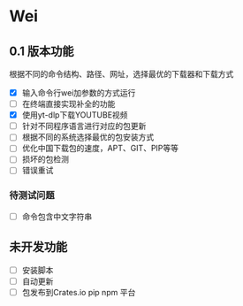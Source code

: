 # Wei

## 0.1 版本功能

根据不同的命令结构、路径、网址，选择最优的下载器和下载方式

- [x] 输入命令行wei加参数的方式运行
- [ ] 在终端直接实现补全的功能
- [x] 使用yt-dlp下载YOUTUBE视频
- [ ] 针对不同程序语言进行对应的包更新
- [ ] 根据不同的系统选择最优的包安装方式
- [ ] 优化中国下载包的速度，APT、GIT、PIP等等
- [ ] 损坏的包检测
- [ ] 错误重试

### 待测试问题

- [ ] 命令包含中文字符串

## 未开发功能

- [ ] 安装脚本
- [ ] 自动更新
- [ ] 包发布到Crates.io pip npm 平台
